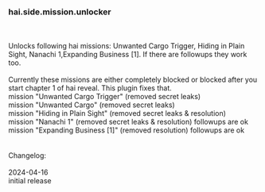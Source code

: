 ### hai.side.mission.unlocker
<br>
<br>
Unlocks following hai missions: Unwanted Cargo Trigger, Hiding in Plain Sight, Nanachi 1,Expanding Business [1]. If there are followups they work too.<br>
<br>
Currently these missions are either completely blocked or blocked after you start chapter 1 of hai reveal. This plugin fixes that.<br>
mission "Unwanted Cargo Trigger" (removed secret leaks)<br>
mission "Unwanted Cargo" (removed secret leaks)<br>
mission "Hiding in Plain Sight" (removed secret leaks & resolution)<br>
mission "Nanachi 1" (removed secret leaks & resolution) followups are ok<br>
mission "Expanding Business [1]" (removed resolution) followups are ok<br>
<br>
<br>
Changelog:<br>
<br>
2024-04-16<br>
initial release<br>

